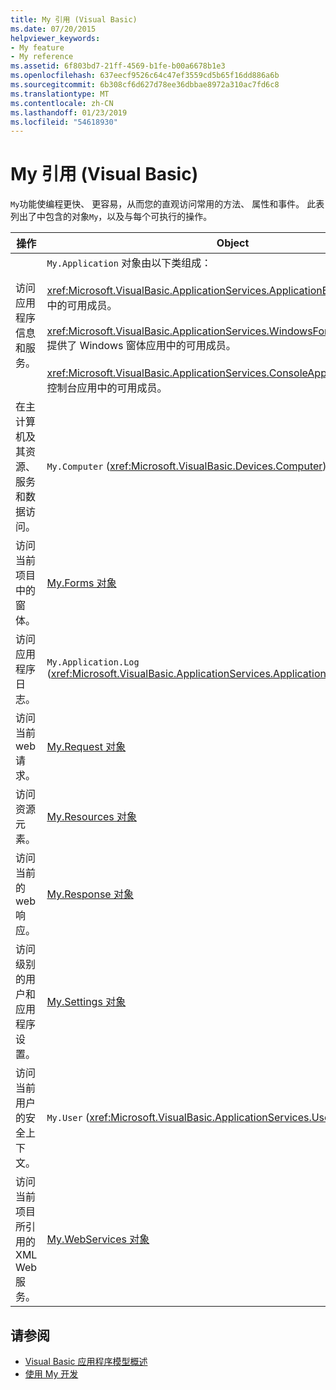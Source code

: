 ```yaml
---
title: My 引用 (Visual Basic)
ms.date: 07/20/2015
helpviewer_keywords:
- My feature
- My reference
ms.assetid: 6f803bd7-21ff-4569-b1fe-b00a6678b1e3
ms.openlocfilehash: 637eecf9526c64c47ef3559cd5b65f16dd886a6b
ms.sourcegitcommit: 6b308cf6d627d78ee36dbbae8972a310ac7fd6c8
ms.translationtype: MT
ms.contentlocale: zh-CN
ms.lasthandoff: 01/23/2019
ms.locfileid: "54618930"
---
```

# <a name="my-reference-visual-basic"></a>My 引用 (Visual Basic)
`My`功能使编程更快、 更容易，从而您的直观访问常用的方法、 属性和事件。 此表列出了中包含的对象`My`，以及与每个可执行的操作。  
  
|**操作**|**Object**|  
|----------------|----------------|  
|访问应用程序信息和服务。|`My.Application` 对象由以下类组成：<br /><br /> <xref:Microsoft.VisualBasic.ApplicationServices.ApplicationBase> 提供了所有项目中的可用成员。<br /><br /> <xref:Microsoft.VisualBasic.ApplicationServices.WindowsFormsApplicationBase> 提供了 Windows 窗体应用中的可用成员。<br /><br /> <xref:Microsoft.VisualBasic.ApplicationServices.ConsoleApplicationBase> 提供了控制台应用中的可用成员。|  
|在主计算机及其资源、 服务和数据访问。|`My.Computer` (<xref:Microsoft.VisualBasic.Devices.Computer>)|  
|访问当前项目中的窗体。|[My.Forms 对象](../../../visual-basic/language-reference/objects/my-forms-object.md)|  
|访问应用程序日志。|`My.Application.Log` (<xref:Microsoft.VisualBasic.ApplicationServices.ApplicationBase.Log%2A>)|  
|访问当前 web 请求。|[My.Request 对象](../../../visual-basic/language-reference/objects/my-request-object.md)|  
|访问资源元素。|[My.Resources 对象](../../../visual-basic/language-reference/objects/my-resources-object.md)|  
|访问当前的 web 响应。|[My.Response 对象](../../../visual-basic/language-reference/objects/my-response-object.md)|  
|访问级别的用户和应用程序设置。|[My.Settings 对象](../../../visual-basic/language-reference/objects/my-settings-object.md)|  
|访问当前用户的安全上下文。|`My.User` (<xref:Microsoft.VisualBasic.ApplicationServices.User>)|  
|访问当前项目所引用的 XML Web 服务。|[My.WebServices 对象](../../../visual-basic/language-reference/objects/my-webservices-object.md)|  
  
## <a name="see-also"></a>请参阅
- [Visual Basic 应用程序模型概述](../../../visual-basic/developing-apps/development-with-my/overview-of-the-visual-basic-application-model.md)
- [使用 My 开发](../../../visual-basic/developing-apps/development-with-my/index.md)
